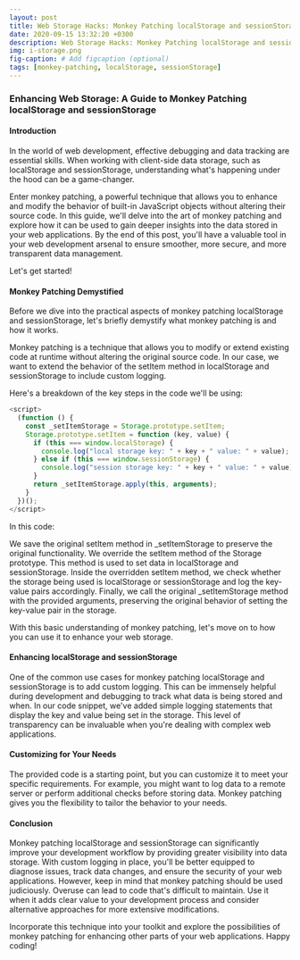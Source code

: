```yaml
---
layout: post
title: Web Storage Hacks: Monkey Patching localStorage and sessionStorage for Insight
date: 2020-09-15 13:32:20 +0300
description: Web Storage Hacks: Monkey Patching localStorage and sessionStorage for Insight
img: i-storage.png
fig-caption: # Add figcaption (optional)
tags: [monkey-patching, localStorage, sessionStorage]
---
```

### Enhancing Web Storage: A Guide to Monkey Patching localStorage and sessionStorage

#### Introduction

In the world of web development, effective debugging and data tracking are essential skills. When working with client-side data storage, such as localStorage and sessionStorage, understanding what's happening under the hood can be a game-changer.

Enter monkey patching, a powerful technique that allows you to enhance and modify the behavior of built-in JavaScript objects without altering their source code. In this guide, we'll delve into the art of monkey patching and explore how it can be used to gain deeper insights into the data stored in your web applications. By the end of this post, you'll have a valuable tool in your web development arsenal to ensure smoother, more secure, and more transparent data management.

Let's get started!

#### Monkey Patching Demystified

Before we dive into the practical aspects of monkey patching localStorage and sessionStorage, let's briefly demystify what monkey patching is and how it works.

Monkey patching is a technique that allows you to modify or extend existing code at runtime without altering the original source code. In our case, we want to extend the behavior of the setItem method in localStorage and sessionStorage to include custom logging.

Here's a breakdown of the key steps in the code we'll be using:

```javascript
<script>
  (function () {
    const _setItemStorage = Storage.prototype.setItem;
    Storage.prototype.setItem = function (key, value) {
      if (this === window.localStorage) {
        console.log("local storage key: " + key + " value: " + value);
      } else if (this === window.sessionStorage) {
        console.log("session storage key: " + key + " value: " + value);
      }
      return _setItemStorage.apply(this, arguments);
    }
  })();
</script>
```
In this code:

We save the original setItem method in _setItemStorage to preserve the original functionality. We override the setItem method of the Storage prototype. This method is used to set data in localStorage and sessionStorage. Inside the overridden setItem method, we check whether the storage being used is localStorage or sessionStorage and log the key-value pairs accordingly. Finally, we call the original _setItemStorage method with the provided arguments, preserving the original behavior of setting the key-value pair in the storage.

With this basic understanding of monkey patching, let's move on to how you can use it to enhance your web storage.

#### Enhancing localStorage and sessionStorage
One of the common use cases for monkey patching localStorage and sessionStorage is to add custom logging. This can be immensely helpful during development and debugging to track what data is being stored and when. In our code snippet, we've added simple logging statements that display the key and value being set in the storage. This level of transparency can be invaluable when you're dealing with complex web applications.

#### Customizing for Your Needs
The provided code is a starting point, but you can customize it to meet your specific requirements. For example, you might want to log data to a remote server or perform additional checks before storing data. Monkey patching gives you the flexibility to tailor the behavior to your needs.

#### Conclusion
Monkey patching localStorage and sessionStorage can significantly improve your development workflow by providing greater visibility into data storage. With custom logging in place, you'll be better equipped to diagnose issues, track data changes, and ensure the security of your web applications. However, keep in mind that monkey patching should be used judiciously. Overuse can lead to code that's difficult to maintain. Use it when it adds clear value to your development process and consider alternative approaches for more extensive modifications.

Incorporate this technique into your toolkit and explore the possibilities of monkey patching for enhancing other parts of your web applications. Happy coding!
